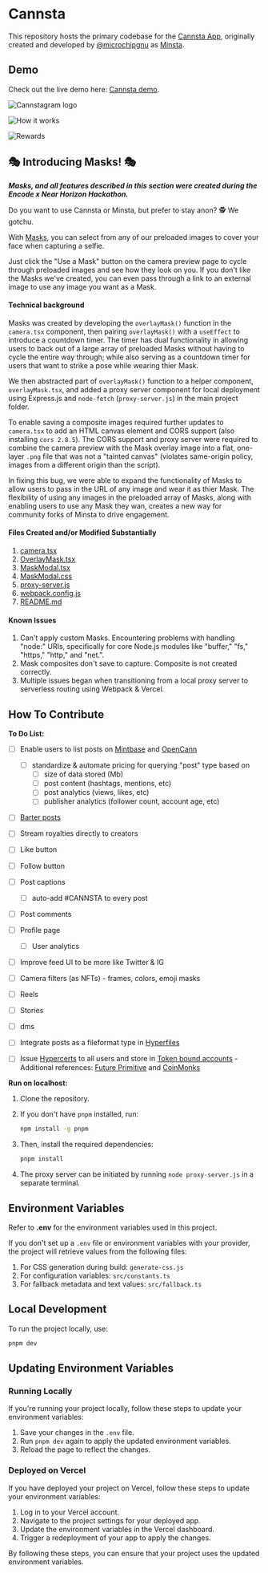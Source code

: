 # Cannsta

This repository hosts the primary codebase for the [Cannsta App](https://cannsta.co), originally created and developed by [@microchipgnu](https://github.com/microchipgnu) as [Minsta](https://github.com/Mintbase/minsta/). 

## Demo

Check out the live demo here: [Cannsta demo](https://cannsta.co/).

![Cannstagram logo](https://i.ibb.co/71GdjnT/thumbnail.png)

![How it works](https://pbs.twimg.com/media/F7ZwH1RagAAuyls?format=png&name=small)

![Rewards](https://pbs.twimg.com/media/F7ZwNGea4AAq8fz?format=png&name=small)

## 🎭 Introducing Masks! 🎭

_**Masks, and all features described in this section were created during the Encode x Near Horizon Hackathon.**_

Do you want to use Cannsta or Minsta, but prefer to stay anon? 🕵️ We gotchu.

With [Masks](https://www.cannsta.co/camera), you can select from any of our preloaded images to cover your face when capturing a selfie.

Just click the "Use a Mask" button on the camera preview page to cycle through preloaded images and see how they look on you. If you don't like the Masks we've created, you can even pass through a link to an external image to use any image you want as a Mask.

#### **Technical background**

Masks was created by developing the `overlayMask()` function in the `camera.tsx` component, then pairing `overlayMask()` with a `useEffect` to introduce a countdown timer. The timer has dual functionality in allowing users to back out of a large array of preloaded Masks without having to cycle the entire way through; while also serving as a countdown timer for users that want to strike a pose while wearing thier Mask.

We then abstracted part of `overlayMask()` function to a helper component, `overlayMask.tsx`, and added a proxy server component for local deployment using Express.js and `node-fetch` (`proxy-server.js`) in the main project folder.

To enable saving a composite images required further updates to `camera.tsx` to add an HTML canvas element and CORS support (also installing `cors 2.8.5`). The CORS support and proxy server were required to combine the camera preview with the Mask overlay image into a flat, one-layer `.png` file that was not a "tainted canvas" (violates same-origin policy, images from a different origin than the script). 

In fixing this bug, we were able to expand the functionality of Masks to allow users to pass in the URL of any image and wear it as thier Mask. The flexibility of using any images in the preloaded array of Masks, along with enabling users to use any Mask they wan, creates a new way for community forks of Minsta to drive engagement.

#### **Files Created and/or Modified Substantially**
1. [camera.tsx](https://github.com/Open-Cann/cannstagram/blob/main/src/components/pages/camera.tsx)
2. [OverlayMask.tsx](https://github.com/Open-Cann/cannstagram/blob/main/src/components/OverlayMask.tsx)
3. [MaskModal.tsx](https://github.com/Open-Cann/cannstagram/blob/main/src/components/MaskModal.tsx)
4. [MaskModal.css](https://github.com/Open-Cann/cannstagram/blob/main/src/components/MaskModal.css)
5. [proxy-server.js](https://github.com/Open-Cann/cannstagram/blob/main/proxy-server.js)
6. [webpack.config.js](https://github.com/Open-Cann/cannstagram/blob/main/webpack.config.js)
7. [README.md](https://github.com/Open-Cann/cannstagram/blob/main/README.md)

#### **Known Issues**
1. Can't apply custom Masks. Encountering problems with handling "node:" URIs, specifically for core Node.js modules like "buffer," "fs," "https," "http," and "net.".
2. Mask composites don't save to capture. Composite is not created correctly.
3. Multiple issues began when transitioning from a local proxy server to serverless routing using Webpack & Vercel.


## How To Contribute

**To Do List:**
- [ ] Enable users to list posts on [Mintbase](https://mintbase.xyz) and [OpenCann](https://www.opencann.net/)
  - [ ] standardize & automate pricing for querying "post" type based on
     - [ ] size of data stored (Mb)
     - [ ] post content (hashtags, mentions, etc)
     - [ ] post analytics (views, likes, etc)
     - [ ] publisher analytics (follower count, account age, etc)    
- [ ] [Barter posts](https://near.org/harrydhillon.near/widget/NFTSwap.NFT-Trade)
- [ ] Stream royalties directly to creators
- [ ] Like button
- [ ] Follow button
- [ ] Post captions
   - [ ] auto-add #CANNSTA to every post
- [ ] Post comments
- [ ] Profile page
   - [ ] User analytics
- [ ] Improve feed UI to be more like Twitter & IG
- [ ] Camera filters (as NFTs) - frames, colors, emoji masks
- [ ] Reels
- [ ] Stories
- [ ] dms
- [ ] Integrate posts as a fileformat type in [Hyperfiles](https://github.com/flowscience/hyperfiles)
- [ ] Issue [Hypercerts](https://github.com/open-cann/hypercerts-on-bos) to all users and store in [Token bound accounts](https://eips.ethereum.org/EIPS/eip-6551)
      - Additional references: [Future Primitive](https://medium.com/future-primitive/tldr-nfts-have-their-own-wallets-try-it-here-http-tokenbound-org-6fac135a1f9d) and [CoinMonks](https://medium.com/coinmonks/erc-6551-token-bound-accounts-daa56fbd3769)


**Run on localhost:**

1. Clone the repository.
2. If you don't have `pnpm` installed, run:

   ```bash
   npm install -g pnpm
   ```
   
3. Then, install the required dependencies:

     ```bash
     pnpm install
     ```

4. The proxy server can be initiated by running `node proxy-server.js` in a separate terminal.

## Environment Variables

Refer to **.env** for the environment variables used in this project. 

If you don't set up a `.env` file or environment variables with your provider, the project will retrieve values from the following files:

1. For CSS generation during build: `generate-css.js`
2. For configuration variables: `src/constants.ts`
3. For fallback metadata and text values: `src/fallback.ts`

## Local Development

To run the project locally, use:

  ```bash
  pnpm dev
  ```

## Updating Environment Variables

### Running Locally

If you're running your project locally, follow these steps to update your environment variables:

1. Save your changes in the `.env` file.
2. Run `pnpm dev` again to apply the updated environment variables.
3. Reload the page to reflect the changes.

### Deployed on Vercel

If you have deployed your project on Vercel, follow these steps to update your environment variables:

1. Log in to your Vercel account.
2. Navigate to the project settings for your deployed app.
3. Update the environment variables in the Vercel dashboard.
4. Trigger a redeployment of your app to apply the changes.

By following these steps, you can ensure that your project uses the updated environment variables.


